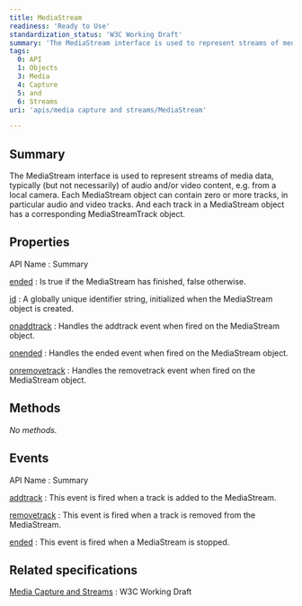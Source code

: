 ```yaml
---
title: MediaStream
readiness: 'Ready to Use'
standardization_status: 'W3C Working Draft'
summary: 'The MediaStream interface is used to represent streams of media data, typically (but not necessarily) of audio and/or video content, e.g. from a local camera. Each MediaStream object can contain zero or more tracks, in particular audio and video tracks. And each track in a MediaStream object has a corresponding MediaStreamTrack object.'
tags:
  0: API
  1: Objects
  3: Media
  4: Capture
  5: and
  6: Streams
uri: 'apis/media capture and streams/MediaStream'

---
```

## <span>Summary</span>

The MediaStream interface is used to represent streams of media data, typically (but not necessarily) of audio and/or video content, e.g. from a local camera. Each MediaStream object can contain zero or more tracks, in particular audio and video tracks. And each track in a MediaStream object has a corresponding MediaStreamTrack object.

## <span>Properties</span>

API Name
:   Summary

[ended](/apis/media_capture_and_streams/MediaStream/ended)
:   Is true if the MediaStream has finished, false otherwise.

[id](/apis/media_capture_and_streams/MediaStream/id)
:   A globally unique identifier string, initialized when the MediaStream object is created.

[onaddtrack](/apis/media_capture_and_streams/MediaStream/onaddtrack)
:   Handles the addtrack event when fired on the MediaStream object.

[onended](/apis/media_capture_and_streams/MediaStream/onended)
:   Handles the ended event when fired on the MediaStream object.

[onremovetrack](/apis/media_capture_and_streams/MediaStream/onremovetrack)
:   Handles the removetrack event when fired on the MediaStream object.

## <span>Methods</span>

*No methods.*

## <span>Events</span>

API Name
:   Summary

[addtrack](/apis/media_capture_and_streams/MediaStream/addtrack)
:   This event is fired when a track is added to the MediaStream.

[removetrack](/apis/media_capture_and_streams/MediaStream/removetrack)
:   This event is fired when a track is removed from the MediaStream.

[ended](/apis/media_capture_and_streams/ended)
:   This event is fired when a MediaStream is stopped.

## <span>Related specifications</span>

[Media Capture and Streams](http://www.w3.org/TR/mediacapture-streams/)
:   W3C Working Draft
